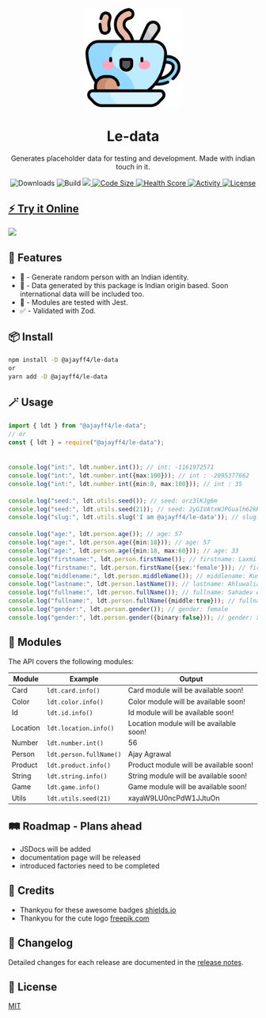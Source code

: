 <div align="center">
  <img src="https://github.com/Ajayff4/-ajayff4-le-data/blob/main/logo.png" width="200" alt="Logo"/>
  <h1>Le-data</h1>
  <p>Generates placeholder data for testing and development. Made with indian touch in it.</p>

  <img alt="Downloads" src="https://img.shields.io/npm/dw/@ajayff4/le-data" />
  <img alt="Build" src="https://github.com/ajayff4/-ajayff4-le-data/actions/workflows/ci.yml/badge.svg?event=push" />
  <a href="https://codecov.io/gh/Ajayff4/-ajayff4-le-data" > 
  <img src="https://codecov.io/gh/Ajayff4/-ajayff4-le-data/branch/LDT-codecov/graph/badge.svg?token=90NTVO5Y3W"/>
  <img alt="Code Size" src="https://img.shields.io/github/languages/code-size/ajayff4/-ajayff4-le-data" />
  <img alt="Health Score" src="https://snyk.io/advisor/npm-package/@ajayff4/le-data/badge.svg" />
  <img alt="Activity" src="https://img.shields.io/github/commit-activity/w/ajayff4/-ajayff4-le-data" />
  <img alt="License" src="https://img.shields.io/github/license/ajayff4/-ajayff4-le-data" />
</div>

## ⚡️ Try it Online

[![](https://developer.stackblitz.com/img/open_in_stackblitz.svg)](https://stackblitz.com/edit/react-ts-yffcvk?file=App.tsx
)

## 🚀 Features

- 🧍 - Generate random person with an Indian identity.
- 🙏 - Data generated by this package is Indian origin based. Soon international data will be included too.
- 🧪 - Modules are tested with Jest.
- ✅ - Validated with Zod.


## 📦 Install

```bash
npm install -D @ajayff4/le-data
or
yarn add -D @ajayff4/le-data
```

## 🪄 Usage

```ts
import { ldt } from "@ajayff4/le-data";
// or
const { ldt } = require("@ajayff4/le-data");


console.log("int:", ldt.number.int()); // int: -1161972571
console.log("int:", ldt.number.int({max:100})); // int : -2095377662
console.log("int:", ldt.number.int({min:0, max:100})); // int : 35

console.log("seed:", ldt.utils.seed()); // seed: orz3lKJg6m
console.log("seed:", ldt.utils.seed(21)); // seed: 2yGIVAtxWJPGualh62kK5
console.log("slug:", ldt.utils.slug('I am @ajayff4/le-data')); // slug: i-am-ajayff4ledata

console.log("age:", ldt.person.age()); // age: 57
console.log("age:", ldt.person.age({min:18})); // age: 57
console.log("age:", ldt.person.age({min:18, max:60})); // age: 33
console.log("firstname:", ldt.person.firstName()); // firstname: Laxmi
console.log("firstname:", ldt.person.firstName({sex:'female'})); // firstname: Sarika
console.log("middlename:", ldt.person.middleName()); // middlename: Kumar
console.log("lastname:", ldt.person.lastName()); // lastname: Ahluwalia
console.log("fullname:", ldt.person.fullName()); // fullname: Sahadev Agarwal
console.log("fullname:", ldt.person.fullName({middle:true})); // fullname: Sherry Kumar Ahuja
console.log("gender:", ldt.person.gender()); // gender: female
console.log("gender:", ldt.person.gender({binary:false})); // gender: xenogender
```

## 💎 Modules

The API covers the following modules:

| Module   | Example                   | Output                                           |
| -------- | --------------------------|--------------------------------------------------|
| Card     | `ldt.card.info()`         | Card module will be available soon!              |
| Color    | `ldt.color.info()`        | Color module will be available soon!             |
| Id       | `ldt.id.info()`           | Id module will be available soon!                |
| Location | `ldt.location.info()`     | Location module will be available soon!          |
| Number   | `ldt.number.int()`        | 56                                               |
| Person   | `ldt.person.fullName()`   | Ajay Agrawal                                     |
| Product  | `ldt.product.info()`      | Product module will be available soon!           |
| String   | `ldt.string.info()`       | String module will be available soon!            |
| Game     | `ldt.game.info()`         | Game module will be available soon!              |
| Utils    | `ldt.utils.seed(21)`      | xayaW9LU0ncPdW1JJtuOn                            |
                                                    
## 🛤️ Roadmap - Plans ahead
  - JSDocs will be added
  - documentation page will be released
  - introduced factories need to be completed

## 📘 Credits
  - Thankyou for these awesome badges [shields.io](https://shields.io)
  - Thankyou for the cute logo [freepik.com](https://www.freepik.com)

## 📝 Changelog

Detailed changes for each release are documented in the [release notes](https://github.com/Ajayff4/-ajayff4-le-data/blob/main/CHANGELOG.md).


## 🔑 License

[MIT](https://github.com/Ajayff4/-ajayff4-le-data/blob/main/LICENSE)
